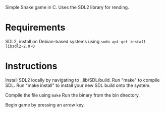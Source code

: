 Simple Snake game in C. Uses the SDL2 library for rending.

# **Requirements**

SDL2, install on Debian-based systems using `` sudo apt-get install libsdl2-2.0-0 ``

# **Instructions**

Install SDL2 locally by navigating to ..lib/SDL/build.
Run "make" to compile SDL.
Run "make install" to install your new SDL build onto the system.


Compile the file using ``make``
Run the binary from the bin directory.

Begin game by pressing an arrow key.
